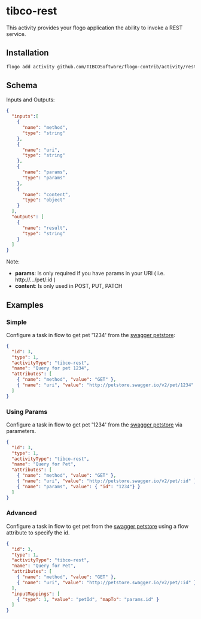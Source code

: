 # tibco-rest
This activity provides your flogo application the ability to invoke a REST service.


## Installation

```bash
flogo add activity github.com/TIBCOSoftware/flogo-contrib/activity/rest
```

## Schema
Inputs and Outputs:

```json
{
  "inputs":[
    {
      "name": "method",
      "type": "string"
    },
    {
      "name": "uri",
      "type": "string"
    },
    { 
      "name": "params",
      "type": "params"
    },
    { 
      "name": "content",
      "type": "object"
    }    
  ],
  "outputs": [
    {
      "name": "result",
      "type": "string"
    }
  ]
}
```
Note: 

* **params**: Is only required if you have params in your URI ( i.e. http://.../pet/:id )
* **content**: Is only used in POST, PUT, PATCH

## Examples
### Simple
Configure a task in flow to get pet '1234' from the [swagger petstore](http://petstore.swagger.io):

```json
{
  "id": 3,
  "type": 1,
  "activityType": "tibco-rest",
  "name": "Query for pet 1234",
  "attributes": [
    { "name": "method", "value": "GET" },
    { "name": "uri", "value": "http://petstore.swagger.io/v2/pet/1234" }
  ]
}
```
### Using Params
Configure a task in flow to get pet '1234' from the [swagger petstore](http://petstore.swagger.io) via parameters.

```json
{
  "id": 3,
  "type": 1,
  "activityType": "tibco-rest",
  "name": "Query for Pet",
  "attributes": [
    { "name": "method", "value": "GET" },
    { "name": "uri", "value": "http://petstore.swagger.io/v2/pet/:id" },
    { "name": "params", "value": { "id": "1234"} }
  ]
}
```
### Advanced
Configure a task in flow to get pet from the [swagger petstore](http://petstore.swagger.io) using a flow attribute to specify the id.

```json
{
  "id": 3,
  "type": 1,
  "activityType": "tibco-rest",
  "name": "Query for Pet",
  "attributes": [
    { "name": "method", "value": "GET" },
    { "name": "uri", "value": "http://petstore.swagger.io/v2/pet/:id" },
  ],
  "inputMappings": [
    { "type": 1, "value": "petId", "mapTo": "params.id" }
  ]
}
```
